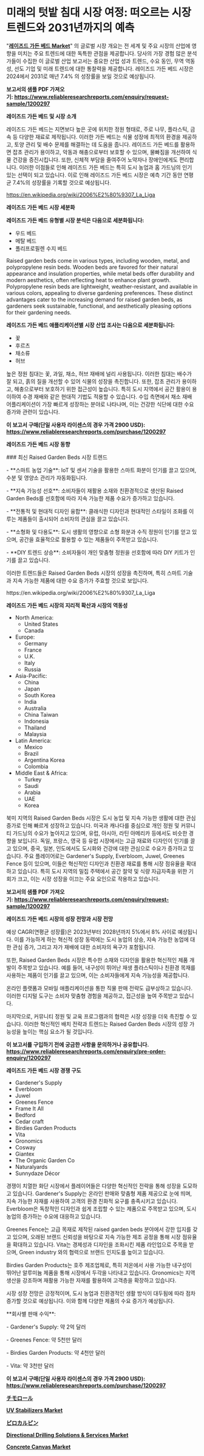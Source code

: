 <p><h1>미래의 텃밭 침대 시장 여정: 떠오르는 시장 트렌드와 2031년까지의 예측</h1></p><p>"<strong><a href="https://www.reliableresearchreports.com/raised-garden-beds-r1200297">레이즈드 가든 베드 Market</a></strong>" 의 글로벌 시장 개요는 전 세계 및 주요 시장의 산업에 영향을 미치는 주요 트렌드에 대한 독특한 관점을 제공합니다. 당사의 가장 경험 많은 분석가들이 수집한 이 글로벌 산업 보고서는 중요한 산업 성과 트렌드, 수요 동인, 무역 역동성, 선도 기업 및 미래 트렌드에 대한 통찰력을 제공합니다. 레이즈드 가든 베드 시장은 2024에서 2031로 매년 7.4% 의 성장률을 보일 것으로 예상됩니다.</p>
<p><strong>보고서의 샘플 PDF 가져오기:&nbsp;<a href="https://www.reliableresearchreports.com/enquiry/request-sample/1200297">https://www.reliableresearchreports.com/enquiry/request-sample/1200297</a></strong></p>
<p><strong>레이즈드 가든 베드 및 시장 소개</strong></p>
<p><p>레이즈드 가든 베드는 지면보다 높은 곳에 위치한 정원 형태로, 주로 나무, 플라스틱, 금속 등 다양한 재료로 제작됩니다. 이러한 가든 베드는 식물 성장에 최적의 환경을 제공하고, 토양 관리 및 배수 문제를 해결하는 데 도움을 줍니다. 레이즈드 가든 베드를 활용하면 잡초 관리가 용이하고, 악동과 해충으로부터 보호할 수 있으며, 물빠짐을 개선하여 식물 건강을 증진시킵니다. 또한, 신체적 부담을 줄여주어 노약자나 장애인에게도 편리합니다. 이러한 이점들로 인해 레이즈드 가든 베드는 특히 도시 농업과 홈 가드닝의 인기 있는 선택이 되고 있습니다. 이로 인해 레이즈드 가든 베드 시장은 예측 기간 동안 연평균 7.4%의 성장률을 기록할 것으로 예상됩니다.</p></p>
<p><a href="https://en.wikipedia.org/wiki/2006%E2%80%9307_La_Liga">https://en.wikipedia.org/wiki/2006%E2%80%9307_La_Liga</a></p>
<p><strong>레이즈드 가든 베드 시장 세분화</strong></p>
<p><strong>레이즈드 가든 베드 유형별 시장 분석은 다음으로 세분화됩니다:</strong></p>
<p><ul><li>우드 베드</li><li>메탈 베드</li><li>폴리프로필렌 수지 베드</li></ul></p>
<p><p>Raised garden beds come in various types, including wooden, metal, and polypropylene resin beds. Wooden beds are favored for their natural appearance and insulation properties, while metal beds offer durability and modern aesthetics, often reflecting heat to enhance plant growth. Polypropylene resin beds are lightweight, weather-resistant, and available in various colors, appealing to diverse gardening preferences. These distinct advantages cater to the increasing demand for raised garden beds, as gardeners seek sustainable, functional, and aesthetically pleasing options for their gardening needs.</p></p>
<p><strong>레이즈드 가든 베드 애플리케이션별 시장 산업 조사는 다음으로 세분화됩니다:</strong></p>
<p><ul><li>꽃</li><li>후르츠</li><li>채소류</li><li>허브</li></ul></p>
<p><p>높은 정원 침대는 꽃, 과일, 채소, 허브 재배에 널리 사용됩니다. 이러한 침대는 배수가 잘 되고, 흙의 질을 개선할 수 있어 식물의 성장을 촉진합니다. 또한, 잡초 관리가 용이하고, 해충으로부터 보호하기 위한 접근성이 높습니다. 특히 도시 지역에서 공간 활용이 용이하여 수경 재배와 같은 현대적 기법도 적용할 수 있습니다. 수입 측면에서 채소 재배 어플리케이션이 가장 빠르게 성장하는 분야로 나타나며, 이는 건강한 식단에 대한 수요 증가와 관련이 있습니다.</p></p>
<p><strong>이 보고서 구매(단일 사용자 라이센스의 경우 가격 2900 USD): <a href="https://www.reliableresearchreports.com/purchase/1200297">https://www.reliableresearchreports.com/purchase/1200297</a></strong></p>
<p><strong>레이즈드 가든 베드 시장 동향</strong></p>
<p><p>### 최신 Raised Garden Beds 시장 트렌드</p><p>- **스마트 농업 기술**: IoT 및 센서 기술을 활용한 스마트 화분이 인기를 끌고 있으며, 수분 및 영양소 관리가 자동화됩니다.</p><p>- **지속 가능성 선호**: 소비자들이 재활용 소재와 친환경적으로 생산된 Raised Garden Beds를 선호함에 따라 지속 가능한 제품 수요가 증가하고 있습니다.</p><p>- **전통적 및 현대적 디자인 융합**: 클래식한 디자인과 현대적인 스타일이 조화를 이루는 제품들이 출시되어 소비자의 관심을 끌고 있습니다.</p><p>- **소형화 및 다용도**: 도시 생활의 영향으로 소형 화분과 수직 정원이 인기를 얻고 있으며, 공간을 효율적으로 활용할 수 있는 제품들이 주목받고 있습니다.</p><p>- **DIY 트렌드 상승**: 소비자들이 개인 맞춤형 정원을 선호함에 따라 DIY 키트가 인기를 끌고 있습니다.</p><p>이러한 트렌드들은 Raised Garden Beds 시장의 성장을 촉진하며, 특히 스마트 기술과 지속 가능한 제품에 대한 수요 증가가 주효할 것으로 보입니다.</p></p>
<p>https://en.wikipedia.org/wiki/2006%E2%80%9307_La_Liga</p>
<p><strong>레이즈드 가든 베드 시장의 지리적 확산과 시장의 역동성</strong></p>
<p><ul>
    <li>
        North America:
        <ul>
            <li>United States</li>
            <li>Canada</li>
        </ul>
    </li>
    <li>
        Europe:
        <ul>
            <li>Germany</li>
            <li>France</li>
            <li>U.K.</li>
            <li>Italy</li>
            <li>Russia</li>
        </ul>
    </li>
    <li>
        Asia-Pacific:
        <ul>
            <li>China</li>
            <li>Japan</li>
            <li>South Korea</li>
            <li>India</li>
            <li>Australia</li>
            <li>China Taiwan</li>
            <li>Indonesia</li>
            <li>Thailand</li>
            <li>Malaysia</li>
        </ul>
    </li>
    <li>
        Latin America:
        <ul>
            <li>Mexico</li>
            <li>Brazil</li>
            <li>Argentina Korea</li>
            <li>Colombia</li>
        </ul>
    </li>
    <li>
        Middle East & Africa:
        <ul>
            <li>Turkey</li>
            <li>Saudi</li>
            <li>Arabia</li>
            <li>UAE</li>
            <li>Korea</li>
        </ul>
    </li>
    </ul></p>
<p><p>북미 지역의 Raised Garden Beds 시장은 도시 농업 및 지속 가능한 생활에 대한 관심 증가로 인해 빠르게 성장하고 있습니다. 미국과 캐나다를 중심으로 개인 정원 및 커뮤니티 가드닝의 수요가 높아지고 있으며, 유럽, 아시아, 라틴 아메리카 등에서도 비슷한 경향을 보입니다. 독일, 프랑스, 영국 등 유럽 시장에서는 고급 재료와 디자인이 인기를 끌고 있으며, 중국, 일본, 인도에서도 도시화와 건강에 대한 관심으로 수요가 증가하고 있습니다. 주요 플레이어로는 Gardener's Supply, Everbloom, Juwel, Greenes Fence 등이 있으며, 이들은 혁신적인 디자인과 친환경 재료를 통해 시장 점유율을 확대하고 있습니다. 특히 도시 지역의 밀집 주택에서 공간 절약 및 식량 자급자족을 위한 기회가 크고, 이는 시장 성장을 이끄는 주요 요인으로 작용하고 있습니다.</p></p>
<p><strong>보고서의 샘플 PDF 가져오기:&nbsp;<a href="https://www.reliableresearchreports.com/enquiry/request-sample/1200297">https://www.reliableresearchreports.com/enquiry/request-sample/1200297</a></strong></p>
<p><strong>레이즈드 가든 베드 시장의 성장 전망과 시장 전망</strong></p>
<p><p>예상 CAGR(연평균 성장률)은 2023년부터 2028년까지 5%에서 8% 사이로 예상됩니다. 이를 가능하게 하는 혁신적 성장 동력에는 도시 농업의 상승, 지속 가능한 농업에 대한 관심 증가, 그리고 자가 재배에 대한 소비자의 욕구가 포함됩니다. </p><p>또한, Raised Garden Beds 시장은 특수한 소재와 디자인을 활용한 혁신적인 제품 개발이 주목받고 있습니다. 예를 들어, 내구성이 뛰어난 재생 플라스틱이나 친환경 목재를 사용하는 제품이 인기를 끌고 있으며, 이는 소비자들에게 지속 가능성을 제공합니다. </p><p>온라인 플랫폼과 모바일 애플리케이션을 통한 직물 판매 전략도 급부상하고 있습니다. 이러한 디지털 도구는 소비자 맞춤형 경험을 제공하고, 접근성을 높여 주목받고 있습니다. </p><p>마지막으로, 커뮤니티 정원 및 교육 프로그램과의 협력은 시장 성장을 더욱 촉진할 수 있습니다. 이러한 혁신적인 배치 전략과 트렌드는 Raised Garden Beds 시장의 성장 가능성을 높이는 핵심 요소가 될 것입니다.</p></p>
<p><strong>이 보고서를 구입하기 전에 궁금한 사항을 문의하거나 공유합니다. <a href="https://www.reliableresearchreports.com/enquiry/pre-order-enquiry/1200297">https://www.reliableresearchreports.com/enquiry/pre-order-enquiry/1200297</a></strong></p>
<p><strong>레이즈드 가든 베드 시장 경쟁 구도</strong></p>
<p><ul><li>Gardener's Supply</li><li>Everbloom</li><li>Juwel</li><li>Greenes Fence</li><li>Frame It All</li><li>Bedford</li><li>Cedar craft</li><li>Birdies Garden Products</li><li>Vita</li><li>Gronomics</li><li>Cosway</li><li>Giantex</li><li>The Organic Garden Co</li><li>Naturalyards</li><li>Sunnydaze Décor</li></ul></p>
<p><p>경쟁이 치열한 화단 시장에서 플레이어들은 다양한 혁신적인 전략을 통해 성장을 도모하고 있습니다. Gardener's Supply는 온라인 판매와 맞춤형 제품 제공으로 눈에 띄며, 지속 가능한 자재를 사용하여 고객의 환경 친화적 요구를 충족시키고 있습니다. Everbloom은 독창적인 디자인과 쉽게 조립할 수 있는 제품으로 주목받고 있으며, 도시 농업의 증가하는 수요에 대응하고 있습니다.</p><p>Greenes Fence는 고급 목재로 제작된 raised garden beds 분야에서 강한 입지를 갖고 있으며, 오래된 브랜드 신뢰성을 바탕으로 지속 가능한 제조 공정을 통해 시장 점유율을 확대하고 있습니다. Vita는 경제성과 디자인을 조화시킨 제품 라인업으로 주목을 받으며, Green industry 와의 협력으로 브랜드 인지도를 높이고 있습니다.</p><p>Birdies Garden Products는 호주 제조업체로, 특히 저온에서 사용 가능한 내구성이 뛰어난 알루미늄 제품을 통해 시장에서 두각을 나타내고 있습니다. Gronomics는 지역 생산을 강조하며 재활용 가능한 자재를 활용하여 고객층을 확장하고 있습니다.</p><p>시장 성장 전망은 긍정적이며, 도시 농업과 친환경적인 생활 방식이 대두됨에 따라 점차 증가할 것으로 예상됩니다. 이와 함께 다양한 제품의 수요 증가가 예상됩니다. </p><p>**회사별 판매 수익**:</p><p>- Gardener's Supply: 약 2억 달러</p><p>- Greenes Fence: 약 5천만 달러</p><p>- Birdies Garden Products: 약 4천만 달러</p><p>- Vita: 약 3천만 달러</p></p>
<p><strong>이 보고서 구매(단일 사용자 라이센스의 경우 가격 2900 USD): <a href="https://www.reliableresearchreports.com/purchase/1200297">https://www.reliableresearchreports.com/purchase/1200297</a></strong></p>
<p><strong><p><a href="https://medium.com/@grantdupreehq/timolol-market-%E3%81%AE%E3%82%B0%E3%83%AD%E3%83%BC%E3%83%90%E3%83%AB%E5%B8%82%E5%A0%B4%E6%A6%82%E8%A6%81%E3%81%AF-%E4%B8%96%E7%95%8C%E3%81%8A%E3%82%88%E3%81%B3%E4%B8%BB%E8%A6%81%E5%B8%82%E5%A0%B4%E3%81%AB%E3%81%8A%E3%81%91%E3%82%8B%E6%A5%AD%E7%95%8C%E3%81%AB%E5%BD%B1%E9%9F%BF%E3%82%92%E4%B8%8E%E3%81%88%E3%82%8B%E4%B8%BB%E8%A6%81%E3%81%AA%E3%83%88%E3%83%AC%E3%83%B3%E3%83%89%E3%81%AB%E3%81%A4%E3%81%84%E3%81%A6-%E7%8B%AC%E8%87%AA%E3%81%AE%E8%A6%96%E7%82%B9%E3%82%92%E6%8F%90%E4%BE%9B%E3%81%97%E3%81%BE%E3%81%99-10659ffa7970">チモロール</a></p><p><a href="https://www.linkedin.com/pulse/what-current-future-prospects-uv-stabilizers-market-analysis-xlo6f?trackingId=UDKBtYBSTF%2B6GEWbwR%2FKiQ%3D%3D">UV Stabilizers Market</a></p><p><a href="https://medium.com/@grantdupreehq/%E3%83%94%E3%83%AD%E3%82%AB%E3%83%AB%E3%83%94%E3%83%B3%E5%B8%82%E5%A0%B4%E3%81%AE%E4%B8%BB%E8%A6%81%E3%83%89%E3%83%A9%E3%82%A4%E3%83%90%E3%83%BC%E3%81%AE%E5%88%86%E6%9E%90-2024%E5%B9%B4%E3%81%8B%E3%82%892031%E5%B9%B4%E3%81%BE%E3%81%A7%E3%81%AE%E5%B8%82%E5%A0%B4%E5%8B%95%E5%90%91%E3%81%A8%E5%B0%86%E6%9D%A5%E3%81%AE%E5%B1%95%E6%9C%9B-da487d170dec">ピロカルピン</a></p><p><a href="https://github.com/DianaWilson796/Market-Research-Report-List-1/blob/main/directional-drilling-solutions-services-market.md">Directional Drilling Solutions & Services Market</a></p><p><a href="https://issuu.com/reportprime-2/docs/concrete-canvas-market-size-2030.pp_4800e33bd13ebe">Concrete Canvas Market</a></p></strong></p>
<p></p>